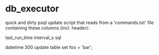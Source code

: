 # db_executor
quick and dirty psql update script that reads from a 'commands.txt' file containing these columns (incl. header):


last_run_time  interval_s  sql


datetime  300  update table set foo = 'bar';
